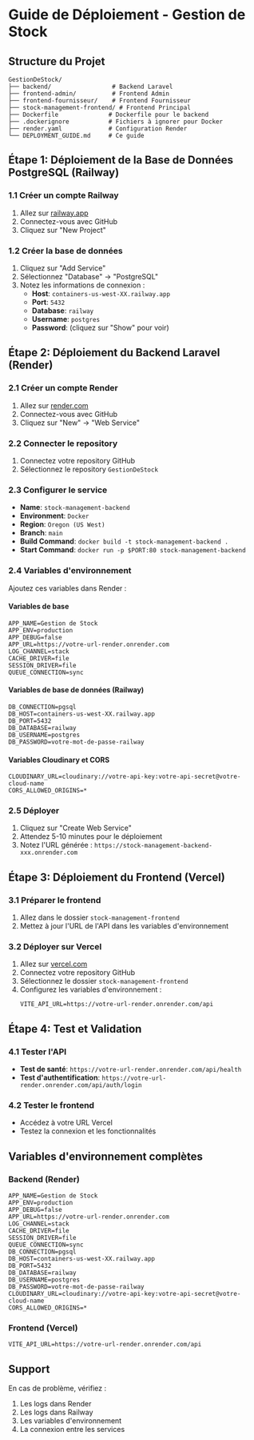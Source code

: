 # Guide de Déploiement - Gestion de Stock

## Structure du Projet
```
GestionDeStock/
├── backend/                 # Backend Laravel
├── frontend-admin/          # Frontend Admin
├── frontend-fournisseur/    # Frontend Fournisseur
├── stock-management-frontend/ # Frontend Principal
├── Dockerfile              # Dockerfile pour le backend
├── .dockerignore           # Fichiers à ignorer pour Docker
├── render.yaml             # Configuration Render
└── DEPLOYMENT_GUIDE.md     # Ce guide
```

## Étape 1: Déploiement de la Base de Données PostgreSQL (Railway)

### 1.1 Créer un compte Railway
1. Allez sur [railway.app](https://railway.app)
2. Connectez-vous avec GitHub
3. Cliquez sur "New Project"

### 1.2 Créer la base de données
1. Cliquez sur "Add Service"
2. Sélectionnez "Database" → "PostgreSQL"
3. Notez les informations de connexion :
   - **Host**: `containers-us-west-XX.railway.app`
   - **Port**: `5432`
   - **Database**: `railway`
   - **Username**: `postgres`
   - **Password**: (cliquez sur "Show" pour voir)

## Étape 2: Déploiement du Backend Laravel (Render)

### 2.1 Créer un compte Render
1. Allez sur [render.com](https://render.com)
2. Connectez-vous avec GitHub
3. Cliquez sur "New" → "Web Service"

### 2.2 Connecter le repository
1. Connectez votre repository GitHub
2. Sélectionnez le repository `GestionDeStock`

### 2.3 Configurer le service
- **Name**: `stock-management-backend`
- **Environment**: `Docker`
- **Region**: `Oregon (US West)`
- **Branch**: `main`
- **Build Command**: `docker build -t stock-management-backend .`
- **Start Command**: `docker run -p $PORT:80 stock-management-backend`

### 2.4 Variables d'environnement
Ajoutez ces variables dans Render :

#### Variables de base
```
APP_NAME=Gestion de Stock
APP_ENV=production
APP_DEBUG=false
APP_URL=https://votre-url-render.onrender.com
LOG_CHANNEL=stack
CACHE_DRIVER=file
SESSION_DRIVER=file
QUEUE_CONNECTION=sync
```

#### Variables de base de données (Railway)
```
DB_CONNECTION=pgsql
DB_HOST=containers-us-west-XX.railway.app
DB_PORT=5432
DB_DATABASE=railway
DB_USERNAME=postgres
DB_PASSWORD=votre-mot-de-passe-railway
```

#### Variables Cloudinary et CORS
```
CLOUDINARY_URL=cloudinary://votre-api-key:votre-api-secret@votre-cloud-name
CORS_ALLOWED_ORIGINS=*
```

### 2.5 Déployer
1. Cliquez sur "Create Web Service"
2. Attendez 5-10 minutes pour le déploiement
3. Notez l'URL générée : `https://stock-management-backend-xxx.onrender.com`

## Étape 3: Déploiement du Frontend (Vercel)

### 3.1 Préparer le frontend
1. Allez dans le dossier `stock-management-frontend`
2. Mettez à jour l'URL de l'API dans les variables d'environnement

### 3.2 Déployer sur Vercel
1. Allez sur [vercel.com](https://vercel.com)
2. Connectez votre repository GitHub
3. Sélectionnez le dossier `stock-management-frontend`
4. Configurez les variables d'environnement :
   ```
   VITE_API_URL=https://votre-url-render.onrender.com/api
   ```

## Étape 4: Test et Validation

### 4.1 Tester l'API
- **Test de santé**: `https://votre-url-render.onrender.com/api/health`
- **Test d'authentification**: `https://votre-url-render.onrender.com/api/auth/login`

### 4.2 Tester le frontend
- Accédez à votre URL Vercel
- Testez la connexion et les fonctionnalités

## Variables d'environnement complètes

### Backend (Render)
```
APP_NAME=Gestion de Stock
APP_ENV=production
APP_DEBUG=false
APP_URL=https://votre-url-render.onrender.com
LOG_CHANNEL=stack
CACHE_DRIVER=file
SESSION_DRIVER=file
QUEUE_CONNECTION=sync
DB_CONNECTION=pgsql
DB_HOST=containers-us-west-XX.railway.app
DB_PORT=5432
DB_DATABASE=railway
DB_USERNAME=postgres
DB_PASSWORD=votre-mot-de-passe-railway
CLOUDINARY_URL=cloudinary://votre-api-key:votre-api-secret@votre-cloud-name
CORS_ALLOWED_ORIGINS=*
```

### Frontend (Vercel)
```
VITE_API_URL=https://votre-url-render.onrender.com/api
```

## Support
En cas de problème, vérifiez :
1. Les logs dans Render
2. Les logs dans Railway
3. Les variables d'environnement
4. La connexion entre les services
